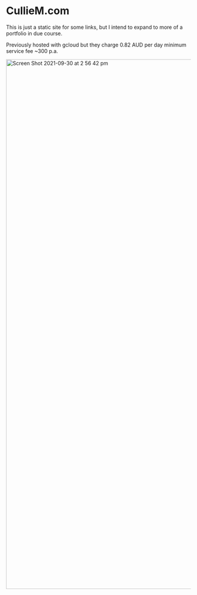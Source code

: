 # CullieM.com

This is just a static site for some links, but I intend to expand to more of a portfolio in due course.
  
Previously hosted with gcloud but they charge 0.82 AUD per day minimum service fee ~300 p.a.

<img width="1440" alt="Screen Shot 2021-09-30 at 2 56 42 pm" src="https://user-images.githubusercontent.com/80604874/135389919-df6f23af-f161-45c2-a981-2daf8587fabb.png">
